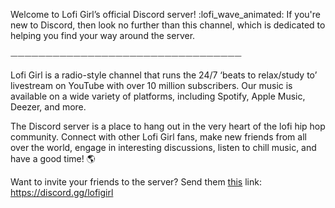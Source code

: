 Welcome to Lofi Girl’s official Discord server! :lofi_wave_animated:  If you're new to Discord, then look no further than this channel, which is dedicated to helping you find your way around the server.

⏤⏤⏤⏤⏤⏤⏤⏤⏤⏤⏤⏤⏤⏤⏤⏤⏤⏤⏤⏤⏤⏤⏤⏤⏤⏤⏤⏤⏤⏤⏤⏤⏤

Lofi Girl is a radio-style channel that runs the 24/7 ‘beats to relax/study to’ livestream on YouTube with over 10 million subscribers. Our music is available on a wide variety of platforms, including Spotify, Apple Music, Deezer, and more.

The Discord server is a place to hang out in the very heart of the lofi hip hop community. Connect with other Lofi Girl fans, make new friends from all over the world, engage in interesting discussions, listen to chill music, and have a good time! 🌎 

Want to invite your friends to the server? Send them [this](https://discord.gg/lofigirl) link: https://discord.gg/lofigirl